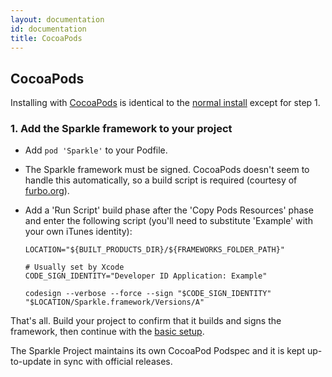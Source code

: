 ```yaml
---
layout: documentation
id: documentation
title: CocoaPods
---
```

## CocoaPods

Installing with [CocoaPods](//cocoapods.org/pods/Sparkle) is identical to the [normal install](/documentation/#basic-setup) except for step 1.

### 1. Add the Sparkle framework to your project

* Add `pod 'Sparkle'` to your Podfile.
* The Sparkle framework must be signed. CocoaPods doesn't seem to handle this automatically, so a build script is required (courtesy of [furbo.org](http://furbo.org/2013/10/17/code-signing-and-mavericks/)).
* Add a 'Run Script' build phase after the 'Copy Pods Resources' phase and enter the following script (you'll need to substitute 'Example' with your own iTunes identity):

      LOCATION="${BUILT_PRODUCTS_DIR}/${FRAMEWORKS_FOLDER_PATH}"

      # Usually set by Xcode
      CODE_SIGN_IDENTITY="Developer ID Application: Example"

      codesign --verbose --force --sign "$CODE_SIGN_IDENTITY" "$LOCATION/Sparkle.framework/Versions/A"

That's all. Build your project to confirm that it builds and signs the framework, then continue with the [basic setup](/documentation/#set-up-a-sparkle-updater-object).

The Sparkle Project maintains its own CocoaPod Podspec and it is kept up-to-update in sync with official releases.

